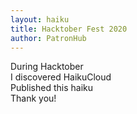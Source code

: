 ```yaml
---
layout: haiku
title: Hacktober Fest 2020
author: PatronHub
---
```


During Hacktober<br>
I discovered HaikuCloud<br>
Published this haiku<br>
Thank you!<br>
